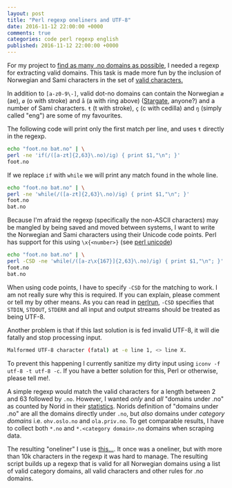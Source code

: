 ```yaml
---
layout: post
title: "Perl regexp oneliners and UTF-8"
date: 2016-11-12 22:00:00 +0000
comments: true
categories: code perl regexp english 
published: 2016-11-12 22:00:00 +0000
---
```

For my project to  [find as many .no domains as possible](https://github.com/Kagee/make-clean-no-list),
I needed a regexp for extracting valid domains. This task is made
more fun by the inclusion of Norwegian and Sami characters in the
set of [valid characters.](https://www.norid.no/no/domeneregistrering/idn/idn_nyetegn/)

<!-- more -->

In addition to ```[a-z0-9\-]```, valid dot-no domains can contain the 
Norwegian ```æ``` (ae), ```ø``` (o with stroke) and ```å``` (a with 
ring above) ([Stargate](https://en.wikipedia.org/wiki/Stargate_SG-1), 
anyone?) and a number of Sami characters. ```ŧ``` (t with stroke), 
 ```ç``` (c with cedilla) and ```ŋ``` (simply called "eng") are some 
of my favourites.

The following code will print only the first match per line, and 
uses ```ŧ``` directly in the regexp.

```bash
echo "fooŧ.no baŧ.no" | \
perl -ne 'if(/([a-zŧ]{2,63}\.no)/ig) { print $1,"\n"; }'
fooŧ.no
```
If we replace ```if``` with ```while``` we will print any match found
in the whole line.
```bash
echo "fooŧ.no baŧ.no" | \
perl -ne 'while(/([a-zŧ]{2,63}\.no)/ig) { print $1,"\n"; }'
fooŧ.no
baŧ.no
```

Because I'm afraid the regexp (specifically the non-ASCII characters) 
may be mangled by being saved and moved between systems, I want to 
write the Norwegian and Sami characters using their Unicode code points. 
Perl has support for this using ```\x{<number>}``` (see 
[perl unicode](http://perldoc.perl.org/perlunicode.html#Unicode-Regular-Expression-Support-Level))

```bash
echo "fooŧ.no baŧ.no" | \
perl -CSD -ne 'while(/([a-z\x{167}]{2,63}\.no)/ig) { print $1,"\n"; }'
fooŧ.no
baŧ.no
```
When using code points, I have to specify ```-CSD``` for the matching 
to work. I am not really sure why this is required. If you can explain,
please comment or tell my by other means. As you can read in
[perlrun](http://perldoc.perl.org/perlrun.html#Command-Switches),
 ```-CSD``` specifies that ```STDIN```, ```STDOUT```, ```STDERR``` and all input and 
output streams should be treated as being UTF-8. 

Another problem is that if this last solution is is fed invalid UTF-8, 
it will die fatally and stop processing input.

```bash
Malformed UTF-8 character (fatal) at -e line 1, <> line X.
```

To prevent this happening I currently sanitize my dirty input using 
 ```iconv -f utf-8 -t utf-8 -c```. If you have a better solution for 
this, Perl or otherwise, please tell me!.

A simple regexp would match the valid characters for a length between
2 and 63 followed by ```.no```. However, I wanted *only* and *all* 
"domains under .no" as counted by Norid in their 
[statistics](https://www.norid.no/no/statistikk/domener/). 
Norids definition of "domains under .no" are all the domains directly 
under ```.no```, but *also* domains under *category domains* i.e. 
```ohv.oslo.no``` and ```ola.priv.no```. To get comparable results, I 
have to collect both ```*.no``` and ```*.<category domain>.no``` 
domains when scraping data.

The resulting "oneliner" I use is 
[this…](https://github.com/Kagee/make-clean-no-list/blob/master/scraper/regexp_dotno).
It once was a oneliner, but with more than 10k characters in the 
regexp it was hard to manage. The resulting script builds up a regexp 
that is valid for all Norwegian domains using a list of valid category 
domains, all valid characters and other rules for .no domains.

